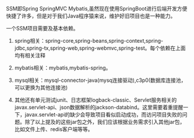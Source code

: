 SSM即Spring SpringMVC Mybatis,虽然现在使用SpringBoot进行后端开发方便快捷了许多，但是对于我们Java程序猿来说，维护好旧项目也是一种能力。

一个SSM项目需要及基本依赖。

1. spring相关：spring-core,spring-beans,spring-context,spring-jdbc,spring-tx,spring-web,spring-webmvc,spring-test。每个依赖在上面均有相关注释

2. mybatis相关：mybatis,mybatis-spring。

3. mysql相关：mysql-connector-java(mysq连接驱动),c3p0(数据库连接池，可以更换为其他连接池)

4. 其他还有单元测试junit、日志框架logback-classic、Servlet服务相关的javax.servlet-api、json数据解析的jackson-databind。这里需要着重提醒一下，javax.servlet-api的缺少会导致项目看似启动成功，而访问项目失败的问题。除了以上提及的这些jar包之外，我们应该根据业务需求引入其他jar包，比如文件上传、redis客户端等等。